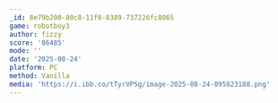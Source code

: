 ```yaml
---
_id: 8e79b200-80c8-11f0-8389-737226fc8065
game: robotboy3
author: fizzy
score: '86485'
mode: ''
date: '2025-08-24'
platform: PC
method: Vanilla
media: 'https://i.ibb.co/tTyrVPSg/image-2025-08-24-095823188.png'
---
```


